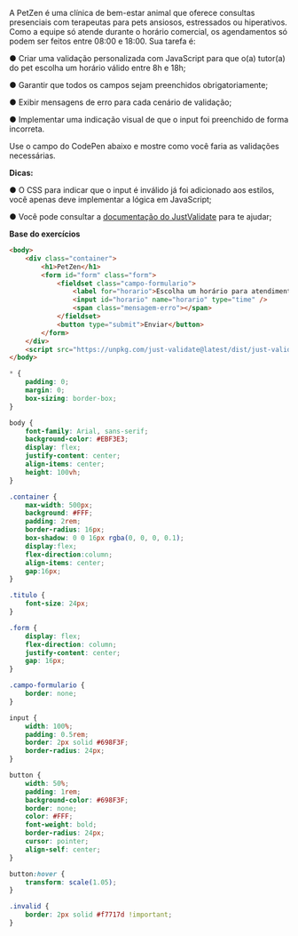 A PetZen é uma clínica de bem-estar animal que oferece consultas presenciais com terapeutas para pets ansiosos, estressados ou hiperativos. Como a equipe só atende durante o horário comercial, os agendamentos só podem ser feitos entre 08:00 e 18:00. Sua tarefa é:

● Criar uma validação personalizada com JavaScript para que o(a) tutor(a) do pet escolha um horário válido entre 8h e 18h;

● Garantir que todos os campos sejam preenchidos obrigatoriamente;

● Exibir mensagens de erro para cada cenário de validação;

● Implementar uma indicação visual de que o input foi preenchido de forma incorreta.

Use o campo do CodePen abaixo e mostre como você faria as validações necessárias.

**Dicas:**

● O CSS para indicar que o input é inválido já foi adicionado aos estilos, você apenas deve implementar a lógica em JavaScript;

● Você pode consultar a [documentação do JustValidate](https://just-validate.dev/docs/intro) para te ajudar;

**Base do exercícios**

```html
<body>
    <div class="container">
        <h1>PetZen</h1>
        <form id="form" class="form">
            <fieldset class="campo-formulario">
                <label for="horario">Escolha um horário para atendimento:</label>
                <input id="horario" name="horario" type="time" />
                <span class="mensagem-erro"></span>
            </fieldset>
            <button type="submit">Enviar</button>
        </form>
    </div>
    <script src="https://unpkg.com/just-validate@latest/dist/just-validate.production.min.js"></script>
</body>
```

```css
* {
    padding: 0;
    margin: 0;
    box-sizing: border-box;
}

body {
    font-family: Arial, sans-serif;
    background-color: #EBF3E3;
    display: flex;
    justify-content: center;
    align-items: center;
    height: 100vh;
}

.container {
    max-width: 500px;
    background: #FFF;
    padding: 2rem;
    border-radius: 16px;
    box-shadow: 0 0 16px rgba(0, 0, 0, 0.1);
    display:flex;
    flex-direction:column;
    align-items: center;
    gap:16px;
}

.titulo {
    font-size: 24px;
}

.form {
    display: flex;
    flex-direction: column;
    justify-content: center;
    gap: 16px;
}

.campo-formulario {
    border: none;
}

input {
    width: 100%;
    padding: 0.5rem;
    border: 2px solid #698F3F;
    border-radius: 24px;
}

button {
    width: 50%;
    padding: 1rem;
    background-color: #698F3F;
    border: none;
    color: #FFF;
    font-weight: bold;
    border-radius: 24px;
    cursor: pointer;
    align-self: center;
}

button:hover {
    transform: scale(1.05);
}

.invalid {
    border: 2px solid #f7717d !important;
}
```